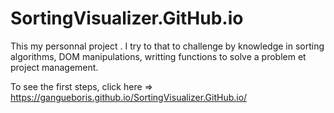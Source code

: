 # SortingVisualizer.GitHub.io
This my personnal project . I try to that to challenge by knowledge in sorting algorithms, DOM manipulations, writting functions to solve a problem et project management.

To see the first steps, click here => https://gangueboris.github.io/SortingVisualizer.GitHub.io/
